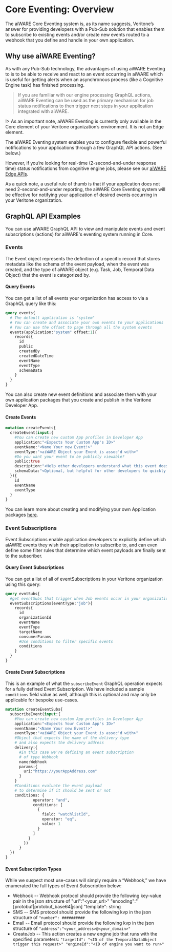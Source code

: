 # Core Eventing: Overview

The aiWARE Core Eventing system is, as its name suggests, Veritone’s answer for providing developers with a Pub-Sub solution that enables them to subscribe to existing events and/or create new events routed to a webhook that you define and handle in your own application.

## Why use aiWARE Eventing?

As with any Pub-Sub technology, the advantages of using aiWARE Eventing to is to be able to receive and react to an event occurring in aiWARE which is useful for getting alerts when an asynchronous process (like a Cognitive Engine task) has finished processing.

> If you are familiar with our engine processing GraphQL actions, aiWARE Eventing can be used as the primary mechanism for job status notifications to then trigger next steps in your application integrated with aiWARE.

!> As an important note, aiWARE Eventing is currently only available in the Core element of your Veritone organization’s environment. It is not an Edge element.

The aiWARE Eventing system enables you to configure flexible and powerful notifications to your applications through a few GraphQL API actions. (See below.)

However, if you’re looking for real-time (2-second-and-under response time) status notifications from cognitive engine jobs, please see our [aiWARE Edge APIs](/apis/edge/index.html).

As a quick note, a useful rule of thumb is that if your application does not need 2-second-and-under reporting, the aiWARE Core Eventing system will be effective for notifying your application of desired events occurring in your Veritone organization.

## GraphQL API Examples

You can use aiWARE GraphQL API to view and manipulate events and event subscriptions (actions) for aiWARE's eventing system running in Core.

### Events

The Event object represents the definition of a specific record that stores metadata like the schema of the event payload, when the event was created, and the type of aiWARE object (e.g. Task, Job, Temporal Data Object) that the event is categorized by.

#### Query Events

You can get a list of all events your organization has access to via a GraphQL query like this:

```graphql
query events{
  # The default application is "system"
  # You can create and associate your own events to your applications
  # You can use the offset to page through all the system events
  events(application:"system" offset:1){
    records{
      id
      public
      createdBy
      createdDateTime
      eventName
      eventType
      schemaData
    }
  }
}
```

You can also create new event definitions and associate them with your own application packages that you create and publish in the Veritone Developer App.

#### Create Events

```graphql
mutation createEvents{
  createEvent(input:{
    #You can create new custom App profiles in Developer App
    application:"<Expects Your Custom App's ID>"
    eventName:"<Name Your new Event!>"
    eventType:"<aiWARE Object your Event is assoc'd with>"
    #Do you want your event to be publicly viewable?
    public:true
    description:"<Help other developers understand what this event does>"
    schemaData:"<Optional, but helpful for other developers to quickly understand schema>"
  }){
    id
    eventName
    eventType
  }
}
```

You can learn more about creating and modifying your own Application packages [here](/developer/applications/app-tutorial/).

### Event Subscriptions

Event Subscriptions enable application developers to explicitly define which aiAWRE events they wish their application to subscribe to, and can even define some filter rules that determine which event payloads are finally sent to the subscriber.

#### Query Event Subscriptions

You can get a list of all of eventSubscriptions in your Veritone organization using this query:

```graphql
query evntSubs{
  #get eventSubs that trigger when Job events occur in your organization
  eventSubscriptions(eventType:"job"){
    records{
      id
      organizationId
      eventName
      eventType
      targetName
      consumerParams
      #Use conditions to filter specific events
      conditions
    }
  }
}
```

#### Create Event Subscriptions

This is an example of what the `subscribeEvent` GraphQL operation expects for a fully defined Event Subscription. We have included a sample `conditions` field value as well, although this is optional and may only be applicable for bespoke use-cases.

```graphql
mutation createEventSubs{
  subscribeEvent(input:{
    #You can create new custom App profiles in Developer App
    application:"<Expects Your Custom App's ID>"
    eventName:"<Name Your new Event!>"
    eventType:"<aiWARE Object your Event is assoc'd with>"
    #Object that expects the name of the delivery type
    # and also expects the delivery address
    delivery:{
      #In this case we're defining an event subscription
      # of type Webhook
      name:Webhook
      params:{
        uri:"https://yourAppAddress.com"
      }
    }
    #Conditions evaluate the event payload
    # to determine if it should be sent or not
    conditions: {
            operator: "and",
            conditions: [
              {
                field: "watchlistId",
                operator: "eq",
                value: 1
              }
            ]
          }
        })
      }
  })
}
```

#### Event Subscription Types

While we suspect most use-cases will simply require a “Webhook,” we have enumerated the full types of Event Subscription below:

- Webhook -- Webhook protocol should provide the following key-value pair in the json structure of "url":"<your_url>" "encoding":"[protobuf|protobuf_base64|json] "template": string
- SMS -- SMS protocol should provide the following kvp in the json structure of `"number": ##########`
- Email -- Email protocol should provide the following kvp in the json structure of `"address":"<your_address>@<your_domain>"`
- CreateJob -- This action creates a new engine job that runs with the specified parameters: `"targetId": "<ID of the TemporalDataObject trigger this request>" "engineId":"<ID of engine you want to run>"`
